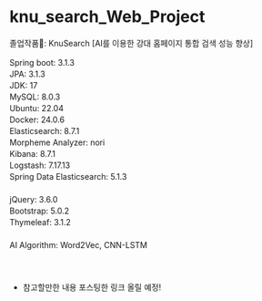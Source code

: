 # knu_search_Web_Project


졸업작품🥰: KnuSearch [AI를 이용한 강대 홈페이지 통합 검색 성능 향상] 　   


Spring boot: 3.1.3 　   
JPA: 3.1.3 　   
JDK: 17 　   
MySQL: 8.0.3 　   
Ubuntu: 22.04 　   
Docker: 24.0.6 　   
Elasticsearch: 8.7.1 　   
Morpheme Analyzer: nori 　   
Kibana: 8.7.1 　   
Logstash: 7.17.13 　   
Spring Data Elasticsearch: 5.1.3 　   
 　   
jQuery: 3.6.0 　   
Bootstrap: 5.0.2 　   
Thymeleaf: 3.1.2 　   
 　   
AI Algorithm: Word2Vec, CNN-LSTM 　   
 　   
 　   
- 참고할만한 내용 포스팅한 링크 올릴 예정!

